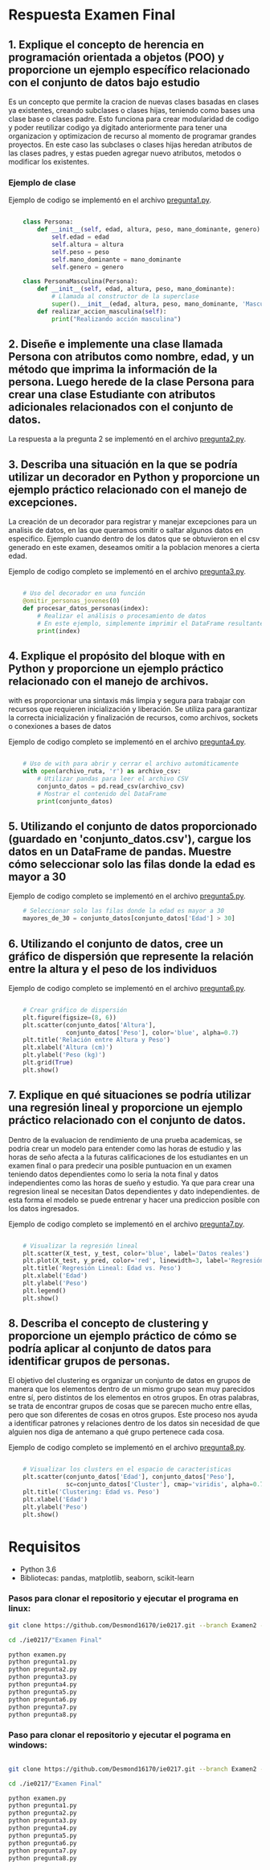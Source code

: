 # Respuesta Examen Final


## 1. Explique el concepto de herencia en programación orientada a objetos (POO) y proporcione un ejemplo específico relacionado con el conjunto de datos bajo estudio

Es un concepto que permite la cracion de nuevas clases basadas en clases ya existentes, creando subclases o clases hijas, teniendo como bases una clase base o clases padre. Esto funciona para crear modularidad de codigo y poder reutilizar codigo ya digitado anteriormente para tener una organizacion y optimizacion de recurso al momento de programar grandes proyectos. En este caso las subclases o clases hijas heredan atributos de las clases padres, y estas pueden agregar nuevo atributos, metodos o modificar los existentes. 

### Ejemplo de clase 
Ejemplo de codigo  se implementó en el archivo [pregunta1.py](pregunta1.py).

```python

    class Persona:
        def __init__(self, edad, altura, peso, mano_dominante, genero):
            self.edad = edad
            self.altura = altura
            self.peso = peso
            self.mano_dominante = mano_dominante
            self.genero = genero

    class PersonaMasculina(Persona):
        def __init__(self, edad, altura, peso, mano_dominante):
            # Llamada al constructor de la superclase
            super().__init__(edad, altura, peso, mano_dominante, 'Masculino')
        def realizar_accion_masculina(self):
            print("Realizando acción masculina")
```


## 2. Diseñe e implemente una clase llamada Persona con atributos como nombre, edad, y un método que imprima la información de la persona. Luego herede de la clase Persona para crear una clase Estudiante con atributos adicionales relacionados con el conjunto de datos.

La respuesta a la pregunta 2 se implementó en el archivo [pregunta2.py](pregunta2.py).


## 3. Describa una situación en la que se podría utilizar un decorador en Python y proporcione un ejemplo práctico relacionado con el manejo de excepciones.
La creación de un decorador para registrar y manejar excepciones para un analisis de datos, en las que queramos omitir o saltar algunos datos en especifico. Ejemplo cuando dentro de los datos que se obtuvieron en el csv generado en este examen, deseamos omitir a la poblacion menores a cierta edad. 

Ejemplo de codigo completo se implementó en el archivo [pregunta3.py](pregunta3.py).

```python

    # Uso del decorador en una función
    @omitir_personas_jovenes(0)
    def procesar_datos_personas(index):
        # Realizar el análisis o procesamiento de datos
        # En este ejemplo, simplemente imprimir el DataFrame resultante
        print(index)

```

## 4. Explique el propósito del bloque with en Python y proporcione un ejemplo práctico relacionado con el manejo de archivos.

with es proporcionar una sintaxis más limpia y segura para trabajar con recursos que requieren inicialización y liberación. Se utiliza para garantizar la correcta inicialización y finalización de recursos, como archivos, sockets o conexiones a bases de datos

Ejemplo de codigo completo se implementó en el archivo [pregunta4.py](pregunta4.py).

```python

    # Uso de with para abrir y cerrar el archivo automáticamente
    with open(archivo_ruta, 'r') as archivo_csv:
        # Utilizar pandas para leer el archivo CSV
        conjunto_datos = pd.read_csv(archivo_csv)
        # Mostrar el contenido del DataFrame
        print(conjunto_datos)

```
## 5. Utilizando el conjunto de datos proporcionado (guardado en 'conjunto_datos.csv'), cargue los datos en un DataFrame de pandas. Muestre cómo seleccionar solo las filas donde la edad es mayor a 30

Ejemplo de codigo completo se implementó en el archivo [pregunta5.py](pregunta5.py).

```python
    # Seleccionar solo las filas donde la edad es mayor a 30
    mayores_de_30 = conjunto_datos[conjunto_datos['Edad'] > 30]
```
## 6. Utilizando el conjunto de datos, cree un gráfico de dispersión que represente la relación entre la altura y el peso de los individuos

Ejemplo de codigo completo se implementó en el archivo [pregunta6.py](pregunta6.py).

```python

    # Crear gráfico de dispersión
    plt.figure(figsize=(8, 6))
    plt.scatter(conjunto_datos['Altura'],
                conjunto_datos['Peso'], color='blue', alpha=0.7)
    plt.title('Relación entre Altura y Peso')
    plt.xlabel('Altura (cm)')
    plt.ylabel('Peso (kg)')
    plt.grid(True)
    plt.show()
```
## 7. Explique en qué situaciones se podría utilizar una regresión lineal y proporcione un ejemplo práctico relacionado con el conjunto de datos.
Dentro de la evaluacion de rendimiento de una prueba academicas, se podria crear un modelo para entender como las horas de estudio y las horas de seño afecta a la futuras calificaciones de los estudiantes en un examen final o para predecir una posible puntuacion en un examen teniendo datos dependientes como lo seria la nota final y datos independientes como las horas de sueño y estudio. Ya que para crear una regresion lineal se necesitan Datos dependientes y dato independientes. de esta forma el modelo se puede entrenar y hacer una prediccion posible con los datos ingresados.  

Ejemplo de codigo completo se implementó en el archivo [pregunta7.py](pregunta7.py).

```python

    # Visualizar la regresión lineal
    plt.scatter(X_test, y_test, color='blue', label='Datos reales')
    plt.plot(X_test, y_pred, color='red', linewidth=3, label='Regresión lineal')
    plt.title('Regresión Lineal: Edad vs. Peso')
    plt.xlabel('Edad')
    plt.ylabel('Peso')
    plt.legend()
    plt.show()
```
## 8. Describa el concepto de clustering y proporcione un ejemplo práctico de cómo se podría aplicar al conjunto de datos para identificar grupos de personas.

El objetivo del clustering es organizar un conjunto de datos en grupos de manera que los elementos dentro de un mismo grupo sean muy parecidos entre sí, pero distintos de los elementos en otros grupos. En otras palabras, se trata de encontrar grupos de cosas que se parecen mucho entre ellas, pero que son diferentes de cosas en otros grupos. Este proceso nos ayuda a identificar patrones y relaciones dentro de los datos sin necesidad de que alguien nos diga de antemano a qué grupo pertenece cada cosa.

Ejemplo de codigo completo se implementó en el archivo [pregunta8.py](pregunta8.py).

```python

    # Visualizar los clusters en el espacio de caracteristicas
    plt.scatter(conjunto_datos['Edad'], conjunto_datos['Peso'],
                sc=conjunto_datos['Cluster'], cmap='viridis', alpha=0.7)
    plt.title('Clustering: Edad vs. Peso')
    plt.xlabel('Edad')
    plt.ylabel('Peso')
    plt.show()

```



# Requisitos

- Python 3.6
- Bibliotecas: pandas, matplotlib, seaborn, scikit-learn

### Pasos para clonar el repositorio y ejecutar el programa en linux:
```bash
git clone https://github.com/Desmond16170/ie0217.git --branch Examen2 --single-branch

cd ./ie0217/"Examen Final"

python examen.py
python pregunta1.py
python pregunta2.py
python pregunta3.py
python pregunta4.py
python pregunta5.py
python pregunta6.py
python pregunta7.py
python pregunta8.py

```
### Paso para clonar el repositorio y ejecutar el pograma en windows:

```bash

git clone https://github.com/Desmond16170/ie0217.git --branch Examen2 --single-branch

cd ./ie0217/"Examen Final"

python examen.py
python pregunta1.py
python pregunta2.py
python pregunta3.py
python pregunta4.py
python pregunta5.py
python pregunta6.py
python pregunta7.py
python pregunta8.py
```